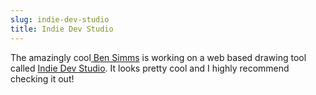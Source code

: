 ```yaml
---
slug: indie-dev-studio
title: Indie Dev Studio
---
```

The amazingly cool[ Ben Simms](https://twitter.com/zerosimms) is working on a web based drawing tool called [Indie Dev Studio](https://indiedevstudio.com/).  It looks pretty cool and I highly recommend checking it out!
